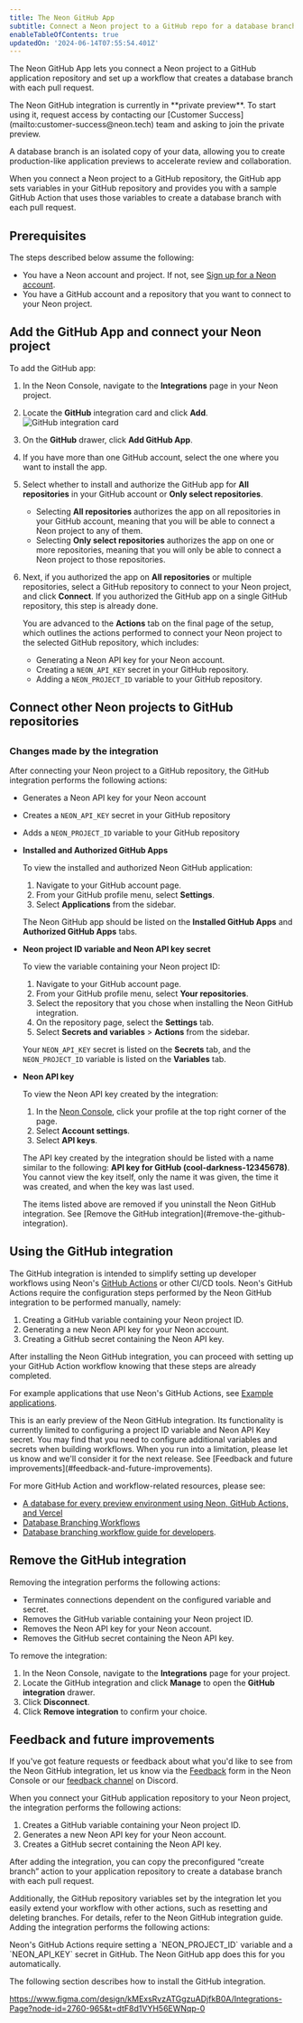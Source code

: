 ```yaml
---
title: The Neon GitHub App
subtitle: Connect a Neon project to a GitHub repo for a database branching workflow
enableTableOfContents: true
updatedOn: '2024-06-14T07:55:54.401Z'
---
```


The Neon GitHub App lets you connect a Neon project to a GitHub application repository and set up a workflow that creates a database branch with each pull request. 

<Admonition type="comingSoon" title="Feature Coming Soon">
The Neon GitHub integration is currently in **private preview**. To start using it, request access by contacting our [Customer Success](mailto:customer-success@neon.tech) team and asking to join the private preview.
</Admonition>

A database branch is an isolated copy of your data, allowing you to create production-like application previews to accelerate review and collaboration.

When you connect a Neon project to a GitHub repository, the GitHub app sets variables in your GitHub repository and provides you with a sample GitHub Action that uses those variables to create a database branch with each pull request.

## Prerequisites

The steps described below assume the following:

- You have a Neon account and project. If not, see [Sign up for a Neon account](/docs/get-started-with-neon/signing-up).
- You have a GitHub account and a repository that you want to connect to your Neon project.

## Add the GitHub App and connect your Neon project 

To add the GitHub app:

1. In the Neon Console, navigate to the **Integrations** page in your Neon project.
2. Locate the **GitHub** integration card and click **Add**.
   ![GitHub integration card](/docs/guides/github_card.png)
3. On the **GitHub** drawer, click **Add GitHub App**.
4. If you have more than one GitHub account, select the one where you want to install the app.
5. Select whether to install and authorize the GitHub app for **All repositories** in your GitHub account or **Only select repositories**.
   - Selecting **All repositories** authorizes the app on all repositories in your GitHub account, meaning that you will be able to connect a Neon project to any of them. 
   - Selecting **Only select repositories** authorizes the app on one or more repositories, meaning that you will only be able to connect a Neon project to those repositories.
6. Next, if you authorized the app on **All repositories** or multiple repositories, select a GitHub repository to connect to your Neon project, and click **Connect**. If you authorized the GitHub app on a single GitHub repository, this step is already done.
  
    You are advanced to the **Actions** tab on the final page of the setup, which outlines the actions performed to connect your Neon project to the selected GitHub repository, which includes:
      - Generating a Neon API key for your Neon account.
      - Creating a `NEON_API_KEY` secret in your GitHub repository.
      - Adding a `NEON_PROJECT_ID` variable to your GitHub repository.

## Connect other Neon projects to GitHub repositories



## 

### Changes made by the integration

After connecting your Neon project to a GitHub repository, the GitHub integration performs the following actions:


- Generates a Neon API key for your Neon account
- Creates a `NEON_API_KEY` secret in your GitHub repository
- Adds a `NEON_PROJECT_ID` variable to your GitHub repository


- **Installed and Authorized GitHub Apps**

  To view the installed and authorized Neon GitHub application:

  1. Navigate to your GitHub account page.
  2. From your GitHub profile menu, select **Settings**.
  3. Select **Applications** from the sidebar.

  The Neon GitHub app should be listed on the **Installed GitHub Apps** and **Authorized GitHub Apps** tabs.

- **Neon project ID variable and Neon API key secret**

  To view the variable containing your Neon project ID:

  1. Navigate to your GitHub account page.
  2. From your GitHub profile menu, select **Your repositories**.
  3. Select the repository that you chose when installing the Neon GitHub integration.
  4. On the repository page, select the **Settings** tab.
  5. Select **Secrets and variables** > **Actions** from the sidebar.

  Your `NEON_API_KEY` secret is listed on the **Secrets** tab, and the `NEON_PROJECT_ID` variable is listed on the **Variables** tab.

- **Neon API key**

  To view the Neon API key created by the integration:

  1. In the [Neon Console](https://console.neon.tech), click your profile at the top right corner of the page.
  2. Select **Account settings**.
  3. Select **API keys**.

  The API key created by the integration should be listed with a name similar to the following: **API key for GitHub (cool-darkness-12345678)**. You cannot view the key itself, only the name it was given, the time it was created, and when the key was last used.

    <Admonition type="note">
    The items listed above are removed if you uninstall the Neon GitHub integration. See [Remove the GitHub integration](#remove-the-github-integration).
    </Admonition>

## Using the GitHub integration

The GitHub integration is intended to simplify setting up developer workflows using Neon's [GitHub Actions](/docs/guides/branching-github-actions) or other CI/CD tools. Neon's GitHub Actions require the configuration steps performed by the Neon GitHub integration to be performed manually, namely:

1. Creating a GitHub variable containing your Neon project ID.
2. Generating a new Neon API key for your Neon account.
3. Creating a GitHub secret containing the Neon API key.

After installing the Neon GitHub integration, you can proceed with setting up your GitHub Action workflow knowing that these steps are already completed.

For example applications that use Neon's GitHub Actions, see [Example applications](/docs/guides/branching-github-actions#example-applications).

<Admonition type="note">
This is an early preview of the Neon GitHub integration. Its functionality is currently limited to configuring a project ID variable and Neon API Key secret. You may find that you need to configure additional variables and secrets when building workflows. When you run into a limitation, please let us know and we'll consider it for the next release. See [Feedback and future improvements](#feedback-and-future-improvements).
</Admonition>

For more GitHub Action and workflow-related resources, please see:

- [A database for every preview environment using Neon, GitHub Actions, and Vercel](https://neon.tech/blog/branching-with-preview-environments)
- [Database Branching Workflows](https://neon.tech/flow)
- [Database branching workflow guide for developers](https://neon.tech/blog/database-branching-workflows-a-guide-for-developers).

## Remove the GitHub integration

Removing the integration performs the following actions:

- Terminates connections dependent on the configured variable and secret.
- Removes the GitHub variable containing your Neon project ID.
- Removes the Neon API key for your Neon account.
- Removes the GitHub secret containing the Neon API key.

To remove the integration:

1. In the Neon Console, navigate to the **Integrations** page for your project.
2. Locate the GitHub integration and click **Manage** to open the **GitHub integration** drawer.
3. Click **Disconnect**.
4. Click **Remove integration** to confirm your choice.

## Feedback and future improvements

If you've got feature requests or feedback about what you'd like to see from the Neon GitHub integration, let us know via the [Feedback](https://console.neon.tech/app/projects?modal=feedback) form in the Neon Console or our [feedback channel](https://discord.com/channels/1176467419317940276/1176788564890112042) on Discord.








When you connect your GitHub application repository to your Neon project, the integration performs the following actions:

1. Creates a GitHub variable containing your Neon project ID.
2. Generates a new Neon API key for your Neon account.
3. Creates a GitHub secret containing the Neon API key.

After adding the integration, you can copy the preconfigured “create branch” action to your application repository to create a database branch with each pull request.

Additionally, the GitHub repository variables set by the integration let you easily extend your workflow with other actions, such as resetting and deleting branches. For details, refer to the Neon GitHub integration guide. Adding the integration performs the following actions:

<Admonition type="info">
Neon's GitHub Actions require setting a `NEON_PROJECT_ID` variable and a `NEON_API_KEY` secret in GitHub. The Neon GitHub app does this for you automatically.
</Admonition>

The following section describes how to install the GitHub integration.


https://www.figma.com/design/kMExsRvzATGgzuADjfkB0A/Integrations-Page?node-id=2760-965&t=dtF8d1VYH56EWNqp-0